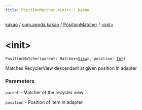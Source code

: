 ```yaml
---
title: PositionMatcher.<init> - kakao
---
```


[kakao](../../index.html) / [com.agoda.kakao](../index.html) / [PositionMatcher](index.html) / [&lt;init&gt;](.)

# &lt;init&gt;

`PositionMatcher(parent: Matcher<`[`View`](https://developer.android.com/reference/android/view/View.html)`>, position: `[`Int`](https://kotlinlang.org/api/latest/jvm/stdlib/kotlin/-int/index.html)`)`

Matches RecyclerView descendant at given position in adapter

### Parameters

`parent` - Matcher of the recycler view

`position` - Position of item in adapter
